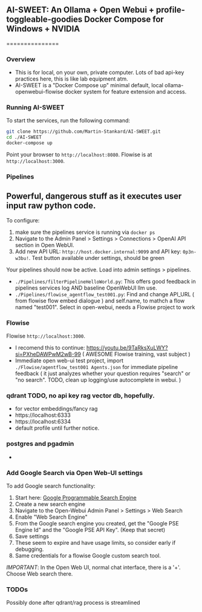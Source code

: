 ## AI-SWEET: An Ollama + Open Webui + profile-toggleable-goodies Docker Compose for Windows + NVIDIA 
===============

### Overview
- This is for local, on your own, private computer. Lots of bad api-key practices here, this is like lab equipment atm.
- AI-SWEET is a "Docker Compose up" minimal default, local ollama-openwebui-flowise docker system  for feature extension and access. 

### Running AI-SWEET

To start the services, run the following command:
```bash
git clone https://github.com/Martin-Stankard/AI-SWEET.git
cd ./AI-SWEET
docker-compose up
```
Point your browser to `http://localhost:8080`.
Flowise is at `http://localhost:3000`.

### Pipelines
## Powerful, dangerous stuff as it executes user input raw python code.

To configure:
1. make sure the pipelines service is running via ```docker ps```
1. Navigate to the Admin Panel > Settings > Connections > OpenAI API section in Open WebUI.
2. Add new API URL: `http://host.docker.internal:9099` and API key: `0p3n-w3bu!`. Test button available under settings, should be green

Your pipelines should now be active. Load into admin settings > pipelines. 
- `./Pipelines/filterPipelineHelloWorld.py`: This offers good feedback in pipelines services log AND baseline OpenWebUI llm use. 
- `./Pipelines/flowise_agentflow_test001.py`: Find and change API_URL ( from flowise flow embed dialogue ) and self.name, to mathch a flow named "test001". Select in open-webui, needs a Flowise project to work

### Flowise

Flowise `http://localhost:3000`. 
- I recomend this to continue: https://youtu.be/9TaRksXuLWY?si=PXheDAWPwM2wB-99 ( AWESOME Flowise training, vast subject )
- Immediate open web-ui test project, import `./Flowise/agentflow_test001 Agents.json` for immediate pipeline feedback ( it just analyzes  whether your question requires "search" or "no search". TODO, clean up logging/use autocomplete in webui. )

### qdrant TODO, no api key rag vector db, hopefully.
 - for vector embeddings/fancy rag
 - https://localhost:6333
 - https://localhost:6334
 - default profile until further notice.

 ### postgres and pgadmin
 - 

### Add Google Search via Open Web-UI settings

To add Google search functionality:
1. Start here: [Google Programmable Search Engine](https://programmablesearchengine.google.com/about/)
2. Create a new search engine
3. Navigate to the Open-Webui Admin Panel > Settings > Web Search
4. Enable "Web Search Engine"
5. From the Google search engine you created, get the "Google PSE Engine Id" and the "Google PSE API Key". (Keep that secret)
6. Save settings
7. These seem to expire and have usage limits, so consider early if debugging.
8. Same credentials for a flowise Google custom search tool.

*IMPORTANT*: In the Open Web UI, normal chat interface, there is a '+'. Choose Web search there.

### TODOs
Possibly done after qdrant/rag process is streamlined
